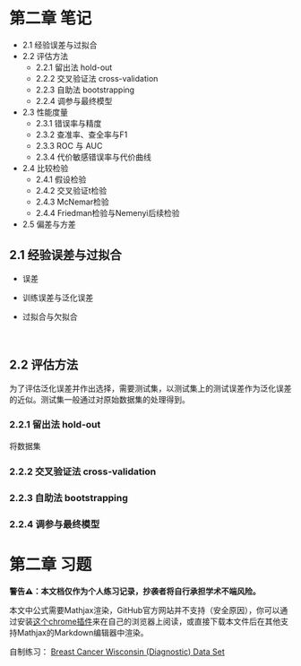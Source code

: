 # 第二章 笔记

- 2.1 经验误差与过拟合
- 2.2 评估方法
    - 2.2.1 留出法 hold-out
    - 2.2.2 交叉验证法 cross-validation
    - 2.2.3 自助法 bootstrapping
    - 2.2.4 调参与最终模型
- 2.3 性能度量
    - 2.3.1 错误率与精度
    - 2.3.2 查准率、查全率与F1
    - 2.3.3 ROC 与 AUC
    - 2.3.4 代价敏感错误率与代价曲线
- 2.4 比较检验
    - 2.4.1 假设检验
    - 2.4.2 交叉验证t检验
    - 2.4.3 McNemar检验
    - 2.4.4 Friedman检验与Nemenyi后续检验
- 2.5 偏差与方差

## 2.1 经验误差与过拟合

- 误差

- 训练误差与泛化误差

- 过拟合与欠拟合

  ​





## 2.2 评估方法

为了评估泛化误差并作出选择，需要测试集，以测试集上的测试误差作为泛化误差的近似。测试集一般通过对原始数据集的处理得到。

### 2.2.1 留出法 hold-out

将数据集



### 2.2.2 交叉验证法 cross-validation

### 2.2.3 自助法 bootstrapping

### 2.2.4 调参与最终模型

# 第二章 习题

**警告⚠️：本文档仅作为个人练习记录，抄袭者将自行承担学术不端风险。**

本文中公式需要Mathjax渲染，GitHub官方网站并不支持（安全原因），你可以通过安装[这个chrome插件](https://chrome.google.com/webstore/detail/github-with-mathjax/ioemnmodlmafdkllaclgeombjnmnbima)来在自己的浏览器上阅读，或直接下载本文件后在其他支持Mathjax的Markdown编辑器中渲染。

自制练习：
[Breast Cancer Wisconsin (Diagnostic) Data Set](https://www.kaggle.com/poolmoon/wb-breast-cancer-diagnostics)
